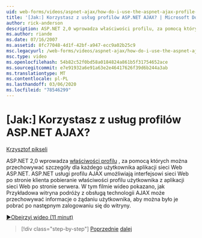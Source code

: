 ```yaml
---
uid: web-forms/videos/aspnet-ajax/how-do-i-use-the-aspnet-ajax-profile-services
title: '[Jak:] Korzystasz z usług profilów ASP.NET AJAX? | Microsoft Docs'
author: rick-anderson
description: ASP.NET 2,0 wprowadza właściwości profilu, za pomocą których można przechowywać szczegóły dla każdego użytkownika aplikacji sieci Web ASP.NET. ASP.NET usługi profilu AJAX...
ms.author: riande
ms.date: 07/16/2007
ms.assetid: 8fc77048-4d1f-42bf-a947-ecc9a02b25c9
msc.legacyurl: /web-forms/videos/aspnet-ajax/how-do-i-use-the-aspnet-ajax-profile-services
msc.type: video
ms.openlocfilehash: 54b82c52f0bd58a0184824a861b5f31754652ace
ms.sourcegitcommit: e7e91932a6e91a63e2e46417626f39d6b244a3ab
ms.translationtype: MT
ms.contentlocale: pl-PL
ms.lasthandoff: 03/06/2020
ms.locfileid: "78546299"
---
```

# <a name="how-do-i-use-the-aspnet-ajax-profile-services"></a>[Jak:] Korzystasz z usług profilów ASP.NET AJAX?

[Krzysztof pikseli](https://twitter.com/chrispels)

ASP.NET 2,0 wprowadza [właściwości profilu](https://msdn.microsoft.com/library/at64shx3.aspx) , za pomocą których można przechowywać szczegóły dla każdego użytkownika aplikacji sieci Web ASP.NET. ASP.NET usługi profilu AJAX umożliwiają interfejsowi sieci Web po stronie klienta pobieranie właściwości profilu użytkownika z aplikacji sieci Web po stronie serwera. W tym filmie wideo pokazano, jak Przykładowa witryna podróży z obsługą technologii AJAX może przechowywać informacje o żądaniu użytkownika, aby można było je pobrać po następnym zalogowaniu się do witryny.

[&#9654;Obejrzyj wideo (11 minut)](https://channel9.msdn.com/Blogs/ASP-NET-Site-Videos/how-do-i-use-the-aspnet-ajax-profile-services)

> [!div class="step-by-step"]
> [Poprzednie](how-do-i-use-other-javascript-user-interface-libraries-with-aspnet-ajax.md)
> [dalej](how-do-i-debug-aspnet-ajax-applications-using-visual-studio-2005.md)
